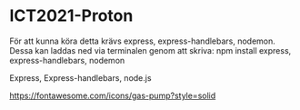# ICT2021-Proton
För att kunna köra detta krävs express, express-handlebars, nodemon. Dessa kan laddas ned via terminalen genom att skriva:
npm install express, express-handlebars, nodemon 

Express, Express-handlebars, node.js

https://fontawesome.com/icons/gas-pump?style=solid
